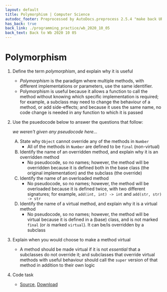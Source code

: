 ```yaml
---
layout: default
title: Polymorphism | Computer Science
autodoc_footer: Preprocessed by AutoDocs.preprocess 2.5.4 "make back URLs relative" ⓒ Starwort, 2020
has_back: true
back_link: ./programming_practice/wb_2020_10_05
back_text: Back to Wb 2020 10 05
---
```


<style>
ol ol {
    list-style-type: upper-alpha;
}
</style>
# Polymorphism

01. Define the term *polymorphism*, and explain why it is useful
    - *Polymorphism* is the paradigm where multiple methods, with different implementations or parameters, use the same identifier.
    - Polymorphism is useful because it allows a function to call the method without knowing which specific implementation is required; for example, a subclass may need to change the behaviour of a method, or add side-effects; and because it uses the same name, no code change is needed in any function to which it is passed
02. Use the psuedocode below to answer the questions that follow:

    *we weren't given any pseudocode here...*

    01. State why `Object` cannot override any of the methods in `Number`
        - All of the methods in `Number` are defined to be `final` (non-virtual)
    02. Identify the name of an overridden method, and explain why it is an overridden method
        - No pseudocode, so no names; however, the method will be overridden because it is defined both in the base class (the original implementation) and the subclass (the override)
    03. Identify the name of an overloaded method
        - No pseudocode, so no names; however, the method will be overloaded because it is defined twice, with two different signatures; for example, `add(int, int) -> int` and `add(str, str) -> str`
    04. Identify the name of a virtual method, and explain why it is a virtual method
        - No pseudocode, so no names; however, the method will be virtual because it is defined in a (base) class, and is not marked `final` (or *is* marked `virtual`). It can be/is overridden by a subclass
03. Explain when you would choose to make a method virtual
    - A method should be made virtual if it is not *essential* that a subclasses do not override it; and subclasses that override virtual methods with useful behaviour should call the `super` version of that method in addition to their own logic
04. Code task
    - [Source](https://github.com/Starwort/computer-science/blob/master/_preprocess/programming_practice/wb_2020_10_05/polymorphism_task.py), [Download](./polymorphism_task.py)
